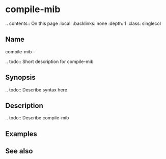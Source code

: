 

# compile-mib

.. contents:: On this page
    :local:
    :backlinks: none
    :depth: 1
    :class: singlecol

Name
----
compile-mib - 

.. todo::
    Short description for compile-mib

Synopsis
--------
.. todo::
   Describe syntax here

Description
-----------
.. todo::
    Describe compile-mib

Examples
--------

See also
--------

